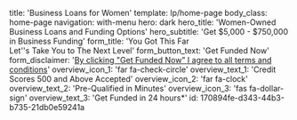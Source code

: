 title: 'Business Loans for Women'
template: lp/home-page
body_class: home-page
navigation: with-menu
hero: dark
hero_title: 'Women-Owned Business Loans and Funding Options'
hero_subtitle: 'Get $5,000 - $750,000 in Business Funding'
form_title: 'You Got This Far </br> Let''s Take You to The Next Level'
form_button_text: 'Get Funded Now'
form_disclaimer: '<a href="/terms-of-use" target="_blank">By clicking "Get Funded Now" I agree to all <span>terms and conditions</span></a>'
overview_icon_1: 'far fa-check-circle'
overview_text_1: 'Credit Scores 500 and Above Accepted'
overview_icon_2: 'far fa-clock'
overview_text_2: 'Pre-Qualified in Minutes'
overview_icon_3: 'fas fa-dollar-sign'
overview_text_3: 'Get Funded in 24 hours*'
id: 170894fe-d343-44b3-b735-21db0e59241a
